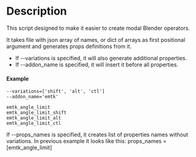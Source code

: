 # Description
This script designed to make it easier to create modal Blender operators.

It takes file with json array of names, or dict of arrays as
first positional argument and generates props definitions from it.

* If --variations is specified, it will also generate additional properties.
* If --addon_name is specified, it will insert it before all properties.

#### Example
```
--variations=['shift', 'alt', 'ctl']
--addon_name='emtk'

emtk_angle_limit
emtk_angle_limit_shift
emtk_angle_limit_alt
emtk_angle_limit_ctl
```

If --props_names is specified, it creates list of properties names without
variations.
In previous example it looks like this:
props_names = [emtk_angle_limit]
